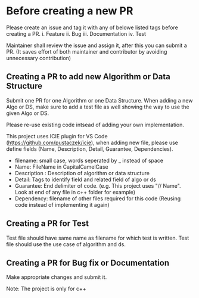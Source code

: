 # Before creating a new PR
Please create an issue and tag it with any of belowe listed tags before creating a PR.
  i. Feature 
  ii. Bug 
  iii. Documentation 
  iv. Test

Maintainer shall review the issue and assign it, after this you can submit a PR.
(It saves effort of both maintainer and contributor by avoiding unnecessary contribution)

## Creating a PR to add new Algorithm or Data Structure 
Submit one PR for one Algorithm or one Data Structure. When adding a new Algo or DS, 
make sure to add a test file as well showing the way to use the given Algo or DS.

Please re-use existing code intsead of adding your own implementation.

This project uses ICIE plugin for VS Code (https://github.com/pustaczek/icie), when adding 
new file, please use define fields (Name, Description, Detail, Guarantee, Dependencies).
- filename: small case, words seperated by _ instead of space
- Name: FileName in CapitalCamelCase
- Description : Description of algorithm or data structure 
- Detail: Tags to identify field and related field of algo or ds
- Guarantee: End delimiter of code. (e.g. This project uses "// Name". Look at end of any file in c++ folder for example)
- Dependency: filename of other files required for this code (Reusing code instead of implementing it again)

## Creating a PR for Test
Test file should have same name as filename for which test is written. Test file should use the use case of algorithm and ds.

## Creating a PR for Bug fix or Documentation 
Make appropriate changes and submit it.


Note: The project is only for c++ 
